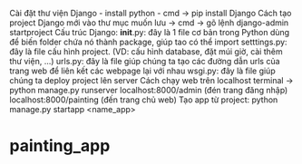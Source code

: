 Cài đặt thư viện Django
    - install python
    - cmd -> pip install Django
Cách tạo project Django mới
    vào thư mục muốn lưu -> cmd -> gõ lệnh django-admin startproject <nameproject>
Cấu trúc Django:
    __init__.py: đây là 1 file cơ bản trong Python dùng để biến folder chứa nó thành           package, giúp tao có thể import
    setttings.py: đây là file cấu hình project. (VD: cấu hình database, đặt múi giờ, cài thêm thư viện, ...)
    urls.py: đây là file giúp chúng ta tạo các đường dẫn urls của trang web để liên kết các    webpage lại với nhau
    wsgi.py: đây là file giúp chúng ta deploy project lên server
Cách chạy web trên localhost
    terminal -> python manage.py runserver
    localhost:8000/admin (đén trang đăng nhập)
    localhost:8000/painting (đến trang chủ web)
Tạo app từ project:
    python manage.py startapp <name_app>
# painting_app

